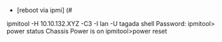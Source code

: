 * [reboot via ipmi] (#

 ipmitool -H 10.10.132.XYZ -C3 -I lan -U tagada shell
Password: 
ipmitool> power status
Chassis Power is on
ipmitool>power reset

